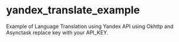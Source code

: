 # yandex_translate_example

Example of Language Translation using Yandex API using Okhttp and Asynctask
replace key with your API_KEY.
